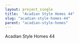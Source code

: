 ```yaml
---
layout: project_single
title:  "Acadian Style Homes 44"
slug: "acadian-style-homes-44"
parent: "acadian-style-homes"
---
```

Acadian Style Homes 44